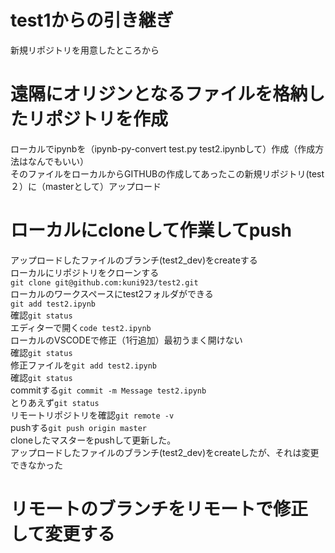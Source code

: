 # test1からの引き継ぎ
新規リポジトリを用意したところから
# 遠隔にオリジンとなるファイルを格納したリポジトリを作成
ローカルでipynbを（ipynb-py-convert test.py test2.ipynbして）作成（作成方法はなんでもいい）  
そのファイルをローカルからGITHUBの作成してあったこの新規リポジトリ(test２）に（masterとして）アップロード  
# ローカルにcloneして作業してpush
アップロードしたファイルのブランチ(test2_dev)をcreateする  
ローカルにリポジトリをクローンする  
`git clone git@github.com:kuni923/test2.git`  
ローカルのワークスペースにtest2フォルダができる  
`git add test2.ipynb`  
確認`git status`  
エディターで開く`code test2.ipynb`      
ローカルのVSCODEで修正（1行追加）最初うまく開けない    
確認`git status`　　  
修正ファイルを`git add test2.ipynb`　　  
確認`git status`  
commitする`git commit -m Message test2.ipynb`  　　  
とりあえず`git status`  
リモートリポジトリを確認`git remote -v`  
pushする`git push origin master`    　      
cloneしたマスターをpushして更新した。  
アップロードしたファイルのブランチ(test2_dev)をcreateしたが、それは変更できなかった
# リモートのブランチをリモートで修正して変更する

